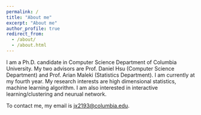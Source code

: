 ```yaml
---
permalink: /
title: "About me"
excerpt: "About me"
author_profile: true
redirect_from: 
  - /about/
  - /about.html
---
```


I am a Ph.D. candidate in Computer Science Department of Columbia University. My two advisors are Prof. Daniel Hsu (Computer Science Department) and Prof. Arian Maleki (Statistics Department). I am currently at my fourth year. My research interests are high dimensional statistics, machine learning algorithm. I am also interested in interactive learning/clustering and neurual network.

To contact me, my email is jx2193@columbia.edu.



